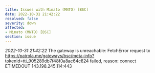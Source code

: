 ```yaml
---
title: Issues with Minato (MNTO) [BSC]
date: 2022-10-31 21:42:22
resolved: false
severity: down
affected:
- Minato (MNTO) [BSC]
section: issue
---
```


*2022-10-31 21:42:22* The gateway is unreachable: FetchError request to https://patrola.me/gateways/bsc/meta-info?tokenId=tti_905289db7f48f0a8ac64c824 failed, reason: connect ETIMEDOUT 143.198.245.114:443